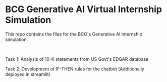 # BCG Generative AI Virtual Internship Simulation

This repo contains the files for the BCG's Generative AI internship simulation.

<br>

Task 1: Analysis of 10-K statements from US Govt's EDGAR database

Task 2: Development of IF-THEN rules for the chatbot (Additionally deployed in streamlit)
